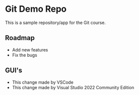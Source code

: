 # Git Demo Repo
This is a sample repository/app for the Git course.

## Roadmap
* Add new features
* Fix the bugs

## GUI's
* This change made by VSCode
* This change made by Visual Studio 2022 Community Edition
